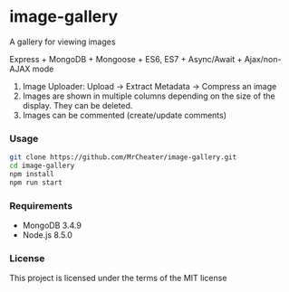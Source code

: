 # image-gallery
A gallery for viewing images

Express + MongoDB + Mongoose + ES6, ES7 + Async/Await + Ajax/non-AJAX mode

1. Image Uploader: Upload ->  Extract Metadata -> Compress an image
2. Images are shown in multiple columns depending on the size of the display. They can be deleted. 
3. Images can be commented (create/update comments)

### Usage
``` bash
git clone https://github.com/MrCheater/image-gallery.git
cd image-gallery
npm install
npm run start
```

### Requirements
* MongoDB 3.4.9
* Node.js 8.5.0
  
### License

This project is licensed under the terms of the MIT license